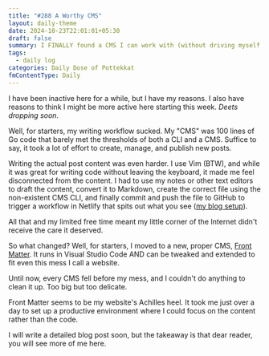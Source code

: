 ```yaml
---
title: "#288 A Worthy CMS"
layout: daily-theme
date: 2024-10-23T22:01:01+05:30
draft: false
summary: I FINALLY found a CMS I can work with (without driving myself mad).
tags:
  - daily log
categories: Daily Dose of Pottekkat
fmContentType: Daily
---
```


I have been inactive here for a while, but I have my reasons. I also have reasons to think I might be more active here starting this week. *Deets dropping soon*.

Well, for starters, my writing workflow sucked. My "CMS" was 100 lines of Go code that barely met the thresholds of both a CLI and a CMS. Suffice to say, it took a lot of effort to create, manage, and publish new posts.

Writing the actual post content was even harder. I use Vim (BTW), and while it was great for writing code without leaving the keyboard, it made me feel disconnected from the content. I had to use my notes or other text editors to draft the content, convert it to Markdown, create the correct file using the non-existent CMS CLI, and finally commit and push the file to GitHub to trigger a workflow in Netlify that spits out what you see ([my blog setup](/posts/my-blog-setup-and-writing-process/)).

All that and my limited free time meant my little corner of the Internet didn't receive the care it deserved.

So what changed? Well, for starters, I moved to a new, proper CMS, [Front Matter](https://frontmatter.codes/). It runs in Visual Studio Code AND can be tweaked and extended to fit even this mess I call a website.

Until now, every CMS fell before my mess, and I couldn't do anything to clean it up. Too big but too delicate.

Front Matter seems to be my website's Achilles heel. It took me just over a day to set up a productive environment where I could focus on the content rather than the code.

I will write a detailed blog post soon, but the takeaway is that dear reader, you will see more of me here.
